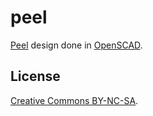 peel
====

[Peel](http://en.wikipedia.org/wiki/Peel_%28tool%29) design done in [OpenSCAD](http://www.openscad.org/).

License
-------

[Creative Commons BY-NC-SA](http://creativecommons.org/licenses/by-nc-sa/3.0/).

